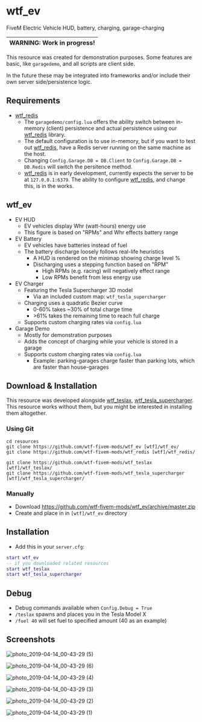 # wtf_ev

FiveM Electric Vehicle HUD, battery, charging, garage-charging

| WARNING: Work in progress! |
| --- |

This resource was created for demonstration purposes. Some features are basic, like `garagedemo`, and all scripts are client side.

In the future these may be integrated into frameworks and/or include their own server side/persistence logic.

## Requirements

 - [wtf_redis]
    - The `garagedemo/config.lua` offers the ability switch between in-memory (client) persistence and actual persistence using our [wtf_redis] library.
    - The default configuration is to use in-memory, but if you want to test out [wtf_redis], have a Redis server running on the same machine as the host.
    - Changing `Config.Garage.DB = DB.Client` to `Config.Garage.DB = DB.Redis` will switch the persitence method.
    - [wtf_redis] is in early development, currently expects the server to be at `127.0.0.1:6379`. The ability to configure [wtf_redis], and change this, is in the works. 

## wtf_ev

- EV HUD
    - EV vehicles display Whr (watt-hours) energy use
    - This figure is based on "RPMs" and Whr effects battery range
- EV Battery
    - EV vehicles have batteries instead of fuel
    - The battery discharge loosely follows real-life heuristics
        - A HUD is rendered on the minimap showing charge level %
        - Discharging uses a stepping function based on "RPM"
            - High RPMs (e.g. racing) will negatively effect range
            - Low RPMs benefit from less energy use
- EV Charger
    - Featuring the Tesla Supercharger 3D model
        - Via an included custom map: `wtf_tesla_supercharger`
    - Charging uses a quadratic Bezier curve
        - 0-60% takes ~30% of total charge time
        - &gt;61% takes the remaining time to reach full charge
    - Supports custom charging rates via `config.lua`
- Garage Demo
    - Mostly for demonstration purposes
    - Adds the concept of charging while your vehicle is stored in a garage
    - Supports custom charging rates via `config.lua`
        - Example: parking-garages charge faster than parking lots, which are faster than house-garages

## Download & Installation

This resource was developed alongside [wtf_teslax], [wtf_tesla_supercharger]. This resource works without them, but you might be interested in installing them altogether.

### Using Git
```
cd resources
git clone https://github.com/wtf-fivem-mods/wtf_ev [wtf]/wtf_ev/
git clone https://github.com/wtf-fivem-mods/wtf_redis [wtf]/wtf_redis/

git clone https://github.com/wtf-fivem-mods/wtf_teslax [wtf]/wtf_teslax/
git clone https://github.com/wtf-fivem-mods/wtf_tesla_supercharger [wtf]/wtf_tesla_supercharger/
```

### Manually
- Download https://github.com/wtf-fivem-mods/wtf_ev/archive/master.zip
- Create and place in in `[wtf]/wtf_ev` directory

## Installation
- Add this in your `server.cfg`:

```lua
start wtf_ev
-- if you downloaded related resources
start wtf_teslax
start wtf_tesla_supercharger
```

## Debug
- Debug commands available when `Config.Debug = True`
- `/teslax` spawns and places you in the Tesla Model X
- `/fuel 40` will set fuel to specified amount (40 as an example)

## Screenshots

![photo_2019-04-14_00-43-29 (5)](https://user-images.githubusercontent.com/79330/56089919-310eed80-5e4f-11e9-9fd1-fa0eb3027122.jpg)

![photo_2019-04-14_00-43-29 (6)](https://user-images.githubusercontent.com/79330/56089925-3a985580-5e4f-11e9-9ff3-eb9430e0fbaf.jpg)

![photo_2019-04-14_00-43-29 (4)](https://user-images.githubusercontent.com/79330/56089926-3f5d0980-5e4f-11e9-8809-cf90160ba203.jpg)

![photo_2019-04-14_00-43-29 (3)](https://user-images.githubusercontent.com/79330/56089928-41bf6380-5e4f-11e9-95c1-5727de1d4326.jpg)

![photo_2019-04-14_00-43-29 (2)](https://user-images.githubusercontent.com/79330/56089930-4552ea80-5e4f-11e9-8ac3-8dbdf466dc5a.jpg)

![photo_2019-04-14_00-43-29 (1)](https://user-images.githubusercontent.com/79330/56089931-47b54480-5e4f-11e9-9bdf-5183bf6a9ec6.jpg)

[wtf_teslax]: https://github.com/wtf-fivem-mods/wtf_teslax
[wtf_tesla_supercharger]: https://github.com/wtf-fivem-mods/wtf_tesla_supercharger
[wtf_redis]: https://github.com/wtf-fivem-mods/wtf_redis
